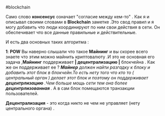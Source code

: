 #blockchain 

Само слово **консенсус** означает "согласие между кем-то" . Как я и описывал своими словами в **Blockchain** заметке .Это свод правил и я могу добавить что люди координируют по ним свои действия в сети. Он обеспечивает что все данные
правильные и действительные.

И есть два основных таких алгоритма :

**1**: **POW**
Вы наверно слышали что такое **Майнинг** и вы скорее всего знаете что этим можно майнить криптовалюту .И это не основная его задача ,**Майнинг** поддерживает **| децентрализацию |** блокчейна .
Как же он поддерживает ее ? _**Майнер** должен найти разгадку к блоку и добавить этот блок в блокчейн.То есть нету того что кто то ( центральный орган ) делает этот блок и поэтому он поддерживает **децентрлизацию** .Чем больше мощь сети тем она более **децентрлизованная** ._
А в сам блок помещаются транзакции пользователей.

**Децентрализация** - это когда никто не чем не управляет (нету центрального органа) .



